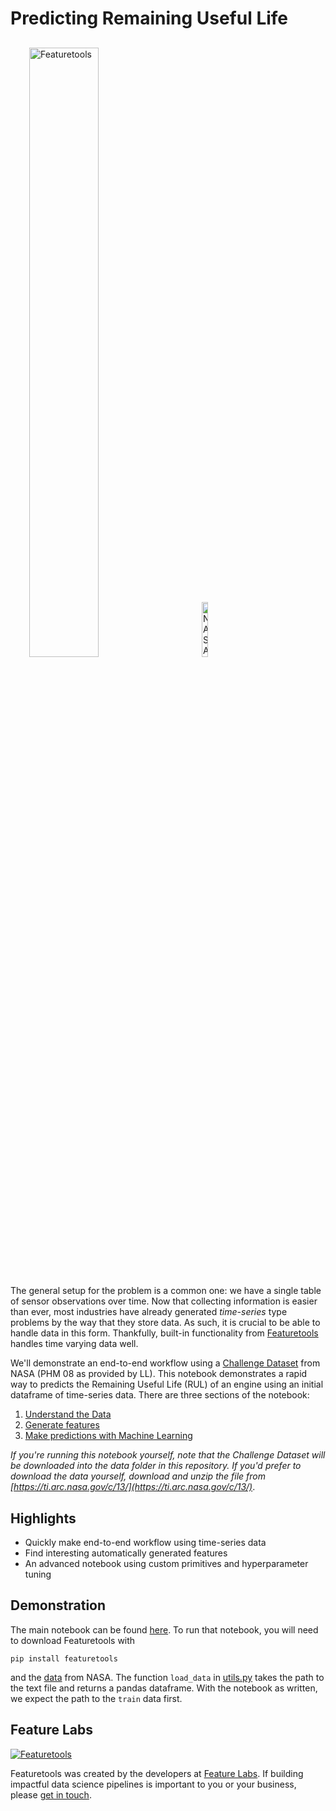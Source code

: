 # Predicting Remaining Useful Life
<p style="margin:30px">
    <img style="display:inline; margin-right:50px" width=50% src="https://www.featuretools.com/wp-content/uploads/2017/12/FeatureLabs-Logo-Tangerine-800.png" alt="Featuretools" />
    <img style="display:inline" width=15% src="https://upload.wikimedia.org/wikipedia/commons/e/e5/NASA_logo.svg" alt="NASA" />
</p>

The general setup for the problem is a common one: we have a single table of sensor observations over time. Now that collecting information is easier than ever, most industries have already generated *time-series* type problems by the way that they store data. As such, it is crucial to be able to handle data in this form. Thankfully, built-in functionality from [Featuretools](https://www.featuretools.com) handles time varying data well. 

We'll demonstrate an end-to-end workflow using a [Challenge Dataset](https://ti.arc.nasa.gov/tech/dash/groups/pcoe/prognostic-data-repository/#phm08_challenge) from NASA (PHM 08 as provided by LL). This notebook demonstrates a rapid way to predicts the Remaining Useful Life (RUL) of an engine using an initial dataframe of time-series data. There are three sections of the notebook:
1. [Understand the Data](Simple%20Featuretools%20RUL%20Demo.ipynb#Step-1:-Understanding-the-Data)
2. [Generate features](Simple%20Featuretools%20RUL%20Demo.ipynb#Step-2:-DFS-and-Creating-a-Model)
3. [Make predictions with Machine Learning](Simple%20Featuretools%20RUL%20Demo.ipynb#Step-3:-Using-the-Model)

*If you're running this notebook yourself, note that the Challenge Dataset will be downloaded into the data folder in this repository. If you'd prefer to download the data yourself, download and unzip the file from [https://ti.arc.nasa.gov/c/13/](https://ti.arc.nasa.gov/c/13/)*.

## Highlights
* Quickly make end-to-end workflow using time-series data
* Find interesting automatically generated features
* An advanced notebook using custom primitives and hyperparameter tuning

## Demonstration
The main notebook can be found [here](Simple%20Featuretools%20RUL%20Demo.ipynb). To run that notebook, you will need to download Featuretools with
```
pip install featuretools
```
and the [data](https://ti.arc.nasa.gov/c/13/) from NASA. The function `load_data` in [utils.py](utils.py) takes the path to the text file and returns a pandas dataframe. With the notebook as written, we expect the path to the `train` data first.

## Feature Labs
<a href="https://www.featurelabs.com/">
    <img src="http://www.featurelabs.com/wp-content/uploads/2017/12/logo.png" alt="Featuretools" />
</a>

Featuretools was created by the developers at [Feature Labs](https://www.featurelabs.com/). If building impactful data science pipelines is important to you or your business, please [get in touch](https://www.featurelabs.com/contact.html).
